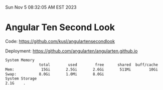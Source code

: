 Sun Nov  5 08:32:05 AM EST 2023

# Angular Ten Second Look

Code: https://github.com/kusl/angulartensecondlook

Deployment: https://github.com/angularten/angularten.github.io

```bash
System Memory
               total        used        free      shared  buff/cache   available
Mem:            15Gi       2.5Gi       2.6Gi       511Mi        10Gi        11Gi
Swap:          8.0Gi       1.0Mi       8.0Gi
System Storage
2.1G	.
```

